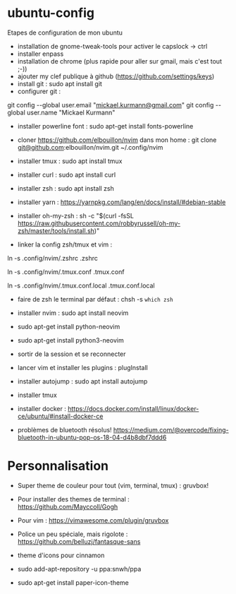 # ubuntu-config
Etapes de configuration de mon ubuntu

* installation de gnome-tweak-tools pour activer le capslock -> ctrl
* installer enpass
* installation de chrome (plus rapide pour aller sur gmail, mais c'est tout ;-))
* ajouter my clef publique à github (https://github.com/settings/keys)
* install git : sudo apt install git
* configurer git : 

git config --global user.email "mickael.kurmann@gmail.com"
git config --global user.name "Mickael Kurmann"


* installer powerline font : sudo apt-get install fonts-powerline
* cloner https://github.com/elbouillon/nvim dans mon home : git clone git@github.com:elbouillon/nvim.git ~/.config/nvim

* installer tmux : sudo apt install tmux
* installer curl : sudo apt install curl
* installer zsh : sudo apt install zsh
* installer yarn : https://yarnpkg.com/lang/en/docs/install/#debian-stable
* installer oh-my-zsh : sh -c "$(curl -fsSL https://raw.githubusercontent.com/robbyrussell/oh-my-zsh/master/tools/install.sh)"

* linker la config zsh/tmux et vim : 

ln -s .config/nvim/.zshrc .zshrc

ln -s .config/nvim/.tmux.conf .tmux.conf

ln -s .config/nvim/.tmux.conf.local .tmux.conf.local

* faire de zsh le terminal par défaut : chsh -s `which zsh`
* installer nvim : sudo apt install neovim
* sudo apt-get install python-neovim
* sudo apt-get install python3-neovim
* sortir de la session et se reconnecter
* lancer vim et installer les plugins : plugInstall
* installer autojump : sudo apt install autojump
* installer tmux
* installer docker : https://docs.docker.com/install/linux/docker-ce/ubuntu/#install-docker-ce

* problèmes de bluetooth résolus!
https://medium.com/@overcode/fixing-bluetooth-in-ubuntu-pop-os-18-04-d4b8dbf7ddd6

# Personnalisation

* Super theme de couleur pour tout (vim, terminal, tmux) : gruvbox!
* Pour installer des themes de terminal : https://github.com/Mayccoll/Gogh
* Pour vim : https://vimawesome.com/plugin/gruvbox
* Police un peu spéciale, mais rigolote : https://github.com/belluzj/fantasque-sans

* theme d'icons pour cinnamon
* sudo add-apt-repository -u ppa:snwh/ppa
* sudo apt-get install paper-icon-theme
